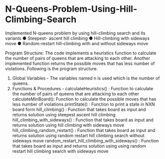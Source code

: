 # N-Queens-Problem-Using-Hill-Climbing-Search

Implemented N-queens problem by using hill-climbing search and its variants 
● Steepest- ascent hill climbing
● Hill-climbing with sideways move
● Random-restart hill-climbing with and without sideways move

Program Structure:
The code implements a heuristics function to calculate the number of pairs of queens
that are attacking to each other. Another implemented function returns the possible
moves that has less number of violations.
Following is the program structure.
1. Global Variables -
The variables named n is used which is the number of queens.
2. Functions & Procedures -
calculateHeuristics() : Function to calculate the number of pairs of queens that are
attacking to each other
calculateMinBoard(): Function to calculate the possible moves that has less number of
violations
printState() : Function to print a state in NXN board form
hill_climbing() : Function that takes board as input and returns solution using steepest
ascent hill climbing
hill_climbing_with_sideways() : Function that takes board as input and returns solution
using hill climbing with sideways move
hill_climbing_random_restart() : Function that takes board as input and returns
solution using random restart hill climbing search without sideways move
random_restart_hill_climbing_with_sideways() : Function that takes board as input
and returns solution using using random restart hill climbing search with sideways move
